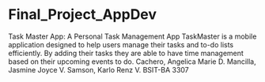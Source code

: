 # Final_Project_AppDev
Task Master App: A Personal Task Management App  TaskMaster is a mobile application designed to help users manage their tasks and to-do lists efficiently. By adding their tasks they are able to have time management based on their upcoming events to do.   Cachero, Angelica Marie D. Mancilla, Jasmine Joyce V. Samson, Karlo Renz V. BSIT-BA 3307
